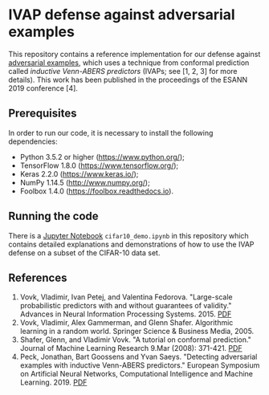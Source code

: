 # IVAP defense against adversarial examples

This repository contains a reference implementation for our defense against [adversarial examples](https://adversarial-ml-tutorial.org/introduction/), which uses a technique from conformal prediction called *inductive Venn-ABERS predictors* (IVAPs; see [1, 2, 3] for more details). This work has been published in the proceedings of the ESANN 2019 conference [4].

## Prerequisites

In order to run our code, it is necessary to install the following dependencies:

* Python 3.5.2 or higher (https://www.python.org/);
* TensorFlow 1.8.0 (https://www.tensorflow.org/);
* Keras 2.2.0 (https://www.keras.io/);
* NumPy 1.14.5 (http://www.numpy.org/);
* Foolbox 1.4.0 (https://foolbox.readthedocs.io).

## Running the code

There is a [Jupyter Notebook](https://jupyter.org/) `cifar10_demo.ipynb` in this repository which contains detailed explanations and demonstrations of how to use the IVAP defense on a subset of the CIFAR-10 data set.

## References

1. Vovk, Vladimir, Ivan Petej, and Valentina Fedorova. "Large-scale probabilistic predictors with and without guarantees of validity." Advances in Neural Information Processing Systems. 2015. [PDF](https://papers.nips.cc/paper/5805-large-scale-probabilistic-predictors-with-and-without-guarantees-of-validity.pdf)
2. Vovk, Vladimir, Alex Gammerman, and Glenn Shafer. Algorithmic learning in a random world. Springer Science & Business Media, 2005.
3. Shafer, Glenn, and Vladimir Vovk. "A tutorial on conformal prediction." Journal of Machine Learning Research 9.Mar (2008): 371-421. [PDF](http://www.jmlr.org/papers/volume9/shafer08a/shafer08a.pdf)
4. Peck, Jonathan, Bart Goossens and Yvan Saeys. "Detecting adversarial examples with inductive Venn-ABERS predictors." European Symposium on Artificial Neural Networks, Computational Intelligence and Machine Learning. 2019. [PDF](https://biblio.ugent.be/publication/8622378/file/8622388.pdf)
